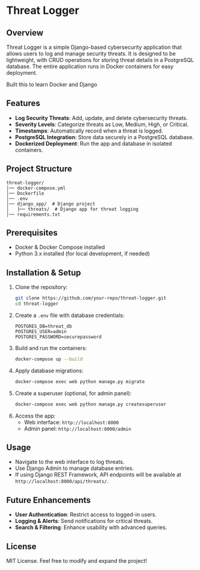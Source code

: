 # Threat Logger

## Overview
Threat Logger is a simple Django-based cybersecurity application that allows users to log and manage security threats. It is designed to be lightweight, with CRUD operations for storing threat details in a PostgreSQL database. The entire application runs in Docker containers for easy deployment.

Built this to learn Docker and Django

## Features
- **Log Security Threats**: Add, update, and delete cybersecurity threats.
- **Severity Levels**: Categorize threats as Low, Medium, High, or Critical.
- **Timestamps**: Automatically record when a threat is logged.
- **PostgreSQL Integration**: Store data securely in a PostgreSQL database.
- **Dockerized Deployment**: Run the app and database in isolated containers.

## Project Structure
```
threat-logger/
│── docker-compose.yml
│── Dockerfile
│── .env
│── django_app/  # Django project
│   ├── threats/  # Django app for threat logging
│── requirements.txt
```

## Prerequisites
- Docker & Docker Compose installed
- Python 3.x installed (for local development, if needed)

## Installation & Setup
1. Clone the repository:
   ```bash
   git clone https://github.com/your-repo/threat-logger.git
   cd threat-logger
   ```
2. Create a `.env` file with database credentials:
   ```env
   POSTGRES_DB=threat_db
   POSTGRES_USER=admin
   POSTGRES_PASSWORD=securepassword
   ```
3. Build and run the containers:
   ```bash
   docker-compose up --build
   ```
4. Apply database migrations:
   ```bash
   docker-compose exec web python manage.py migrate
   ```
5. Create a superuser (optional, for admin panel):
   ```bash
   docker-compose exec web python manage.py createsuperuser
   ```
6. Access the app:
   - Web interface: `http://localhost:8000`
   - Admin panel: `http://localhost:8000/admin`

## Usage
- Navigate to the web interface to log threats.
- Use Django Admin to manage database entries.
- If using Django REST Framework, API endpoints will be available at `http://localhost:8000/api/threats/`.

## Future Enhancements
- **User Authentication**: Restrict access to logged-in users.
- **Logging & Alerts**: Send notifications for critical threats.
- **Search & Filtering**: Enhance usability with advanced queries.

## License
MIT License. Feel free to modify and expand the project!

